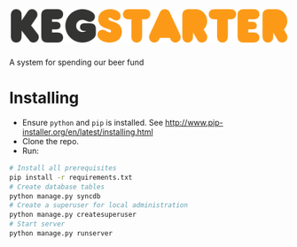 ![KegStarter](/main/static/logo.png "KegStarter")
==========

A system for spending our beer fund

Installing
==========

* Ensure `python` and `pip` is installed. See http://www.pip-installer.org/en/latest/installing.html
* Clone the repo.
* Run:
    
```bash
# Install all prerequisites
pip install -r requirements.txt
# Create database tables
python manage.py syncdb
# Create a superuser for local administration
python manage.py createsuperuser
# Start server
python manage.py runserver
```
